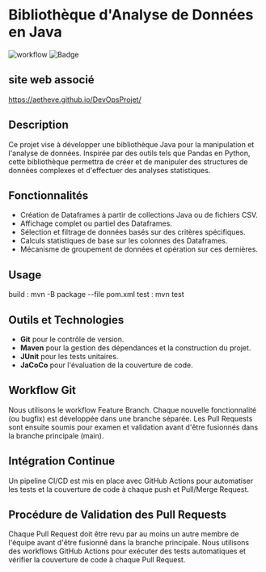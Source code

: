 # Bibliothèque d'Analyse de Données en Java

![workflow](https://github.com/AEtheve/DevOpsProjet/actions/workflows/maven.yml/badge.svg)
![Badge](https://img.shields.io/endpoint?url=https%3A%2F%2Fgist.githubusercontent.com%2FAEtheve%2F73adb891918b248bf5cd39afb416ee7c%2Fraw%2Ftest.json)

## site web associé 
https://aetheve.github.io/DevOpsProjet/

## Description
Ce projet vise à développer une bibliothèque Java pour la manipulation et l'analyse de données. Inspirée par des outils tels que Pandas en Python, cette bibliothèque permettra de créer et de manipuler des structures de données complexes et d'effectuer des analyses statistiques.

## Fonctionnalités
- Création de Dataframes à partir de collections Java ou de fichiers CSV.
- Affichage complet ou partiel des Dataframes.
- Sélection et filtrage de données basés sur des critères spécifiques.
- Calculs statistiques de base sur les colonnes des Dataframes.
- Mécanisme de groupement de données et opération sur ces dernières.


## Usage
build : mvn -B package --file pom.xml
test : mvn test

## Outils et Technologies
- **Git** pour le contrôle de version.
- **Maven** pour la gestion des dépendances et la construction du projet.
- **JUnit** pour les tests unitaires.
- **JaCoCo** pour l'évaluation de la couverture de code.

## Workflow Git
Nous utilisons le workflow Feature Branch. Chaque nouvelle fonctionnalité (ou bugfix) est développée dans une branche séparée. Les Pull Requests sont ensuite soumis pour examen et validation avant d'être fusionnés dans la branche principale (main).

## Intégration Continue
Un pipeline CI/CD est mis en place avec GitHub Actions pour automatiser les tests et la couverture de code à chaque push et Pull/Merge Request.

## Procédure de Validation des Pull Requests
Chaque Pull Request doit être revu par au moins un autre membre de l'équipe avant d'être fusionné dans la branche principale. Nous utilisons des workflows GitHub Actions pour exécuter des tests automatiques et vérifier la couverture de code à chaque Pull Request.